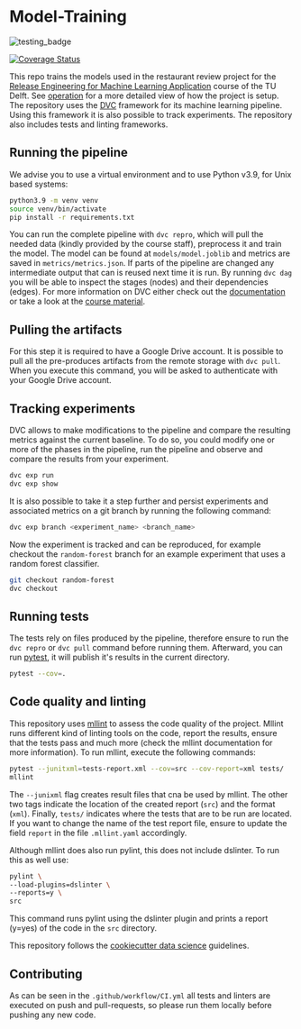 # Model-Training
![testing_badge](https://github.com/remla23-team13/model-training/actions/workflows/CI.yml/badge.svg?event=pull_request)

[![Coverage Status](https://coveralls.io/repos/github/remla23-team13/model-training/badge.svg?branch=coverage-badge)](https://coveralls.io/github/remla23-team13/model-training?branch=coverage-badge)

This repo trains the models used in the restaurant review project for the [Release Engineering for Machine Learning Application](https://se.ewi.tudelft.nl/remla/) course of the TU Delft.
See [operation](https://github.com/remla23-team13/operation) for a more detailed view of how the project is setup.
The repository uses the [DVC](https://dvc.org/) framework for its machine learning pipeline.
Using this framework it is also possible to track experiments.
The repository also includes tests and linting frameworks.

## Running the pipeline
We advise you to use a virtual environment and to use Python v3.9, for Unix based systems:
```bash
python3.9 -m venv venv
source venv/bin/activate
pip install -r requirements.txt
```
You can run the complete pipeline with `dvc repro`, which will pull the needed data (kindly provided by the course staff), preprocess it and train the model. 
The model can be found at `models/model.joblib` and metrics are saved in `metrics/metrics.json`.
If parts of the pipeline are changed any intermediate output that can is reused next time it is run. 
By running `dvc dag` you will be able to inspect the stages (nodes) and their dependencies (edges).
For more information on DVC either check out the [documentation](https://dvc.org/doc) or take a look at the [course material](https://se.ewi.tudelft.nl/remla/material/ML_config_management/). 

## Pulling the artifacts
For this step it is required to have a Google Drive account. 
It is possible to pull all the pre-produces artifacts from the remote storage with `dvc pull`. 
When you execute this command, you will be asked to authenticate with your Google Drive account.

## Tracking experiments
DVC allows to make modifications to the pipeline and compare the resulting metrics against the current baseline.
To do so, you could modify one or more of the phases in the pipeline, run the pipeline and observe and compare the results from your experiment.
```bash
dvc exp run
dvc exp show
```
It is also possible to take it a step further and persist experiments and associated metrics on a git branch by running the following command:
```bash
dvc exp branch <experiment_name> <branch_name>
```
Now the experiment is tracked and can be reproduced, for example checkout the `random-forest` branch for an example experiment that uses a random forest classifier.
```bash
git checkout random-forest
dvc checkout
```

## Running tests
The tests rely on files produced by the pipeline, therefore ensure to run the `dvc repro` or `dvc pull` command before running them.
Afterward, you can run [pytest](https://docs.pytest.org/en/7.3.x/), it will publish it's results in the current directory.
```bash
pytest --cov=.
```

## Code quality and linting
This repository uses [mllint](https://github.com/bvobart/mllint) to assess the code quality of the project.
Mllint runs different kind of linting tools on the code, report the results, ensure that the tests pass and much more (check the mllint documentation for more information).
To run mllint, execute the following commands:
```bash
pytest --junitxml=tests-report.xml --cov=src --cov-report=xml tests/
mllint
```
The `--junixml` flag creates result files that cna be used by mllint.
The other two tags indicate the location of the created report (`src`) and the format (`xml`).
Finally, `tests/` indicates where the tests that are to be run are located.
If you want to change the name of the test report file, ensure to update the field `report` in the file `.mllint.yaml` accordingly.

Although mllint does also run pylint, this does not include dslinter.
To run this as well use:
```bash
pylint \
--load-plugins=dslinter \
--reports=y \
src
```
This command runs pylint using the dslinter plugin and prints a report (y=yes) of the code in the `src` directory.

This repository follows the [cookiecutter data science](https://drivendata.github.io/cookiecutter-data-science/#directory-structure) guidelines.

## Contributing
As can be seen in the `.github/workflow/CI.yml` all tests and linters are executed on push and pull-requests, so please run them locally before pushing any new code.
